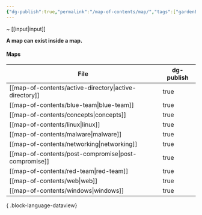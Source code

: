 ```yaml
---
{"dg-publish":true,"permalink":"/map-of-contents/map/","tags":["gardenEntry"]}
---
```


~  [[input\|input]]

**A map can exist inside a map.**
#### Maps
| File                                                      | dg-publish |
| --------------------------------------------------------- | ---------- |
| [[map-of-contents/active-directory\|active-directory]] | true       |
| [[map-of-contents/blue-team\|blue-team]]               | true       |
| [[map-of-contents/concepts\|concepts]]                 | true       |
| [[map-of-contents/linux\|linux]]                       | true       |
| [[map-of-contents/malware\|malware]]                   | true       |
| [[map-of-contents/networking\|networking]]             | true       |
| [[map-of-contents/post-compromise\|post-compromise]]   | true       |
| [[map-of-contents/red-team\|red-team]]                 | true       |
| [[map-of-contents/web\|web]]                           | true       |
| [[map-of-contents/windows\|windows]]                   | true       |

{ .block-language-dataview}





